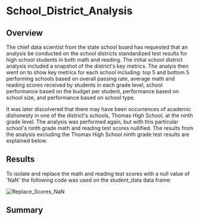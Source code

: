 # School_District_Analysis 

## Overview
The chief data scientist from the state school board has requested that an analysis be conducted on the school districts standardized test results for high school students in both math and reading.  The initial school district analysis included a snapshot of the district's key metrics.  The analyis then went on to show key metrics for each school including: top 5 and bottom 5 performing schools based on overall passing rate, average math and reading scores received by students in each grade level, school performance based on the budget per student, performance based on school size, and performance based on school type. 

It was later discolvered that there may have been occurrences of academic dishonesty in one of the district's schools, Thomas High School, at the ninth grade level.  The analysis was performed again, but with this particular school's ninth grade math and reading test scores nullified. The results from the analysis excluding the Thomas High School ninth grade test results are explained below.  

## Results 
To isolate and replace the math and reading test scores with a null value of 'NaN' the following code was used on the student_data data frame: 


![Replace_Scores_NaN](https://user-images.githubusercontent.com/103215123/169561814-5d083ae2-c115-40d9-84e6-e30b4bedf5cf.png)



## Summary

